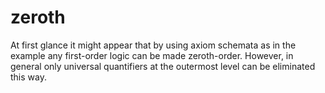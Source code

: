 zeroth
======

At first glance it might appear that by using axiom schemata as in the example any first-order logic can be made zeroth-order. However, in general only universal quantifiers at the outermost level can be eliminated this way.
